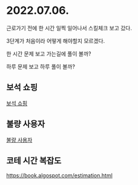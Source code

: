 # 2022.07.06.

근로가기 전에 한 시간 일찍 일어나서 스킬체크 보고 갔다.

3단계가 처음이라 어떻게 해야할지 모르겠다.

한 시간 문제 보고 가는길에 풀이 볼까?

하루 문제 보고 하루 풀이 볼까?

## 보석 쇼핑

[보석 쇼핑](https://school.programmers.co.kr/learn/courses/30/lessons/67258)

## 불량 사용자

[불량 사용자](https://school.programmers.co.kr/learn/courses/30/lessons/64064)

## 코테 시간 복잡도

https://book.algospot.com/estimation.html
